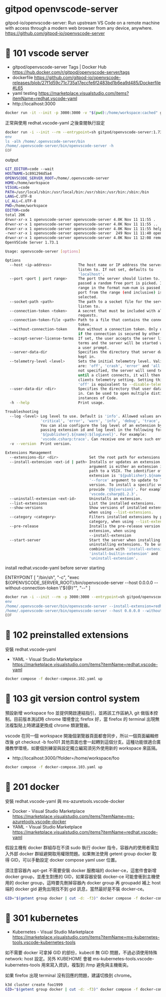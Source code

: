 # gitpod openvscode-server

gitpod-io/openvscode-server: Run upstream VS Code on a remote machine with access through a modern web browser from any device, anywhere. https://github.com/gitpod-io/openvscode-server

# 🍟 101 vscode server

- gitpod/openvscode-server Tags | Docker Hub https://hub.docker.com/r/gitpod/openvscode-server/tags
- dockerfile https://github.com/gitpod-io/openvscode-releases/blob/27f1d59c71c735a17eccfe6f2483bd1b6ea9d485/Dockerfile#L65
- yaml testing https://marketplace.visualstudio.com/items?itemName=redhat.vscode-yaml
- http://localhost:3000

```sh
docker run -it --init -p 3000:3000 -v "$(pwd):/home/workspace:cached" gitpod/openvscode-server:1.73.1
```

正常與使用 redhat.vscode-yaml 之後查閱執行設定

```sh
docker run -i --init --rm --entrypoint=sh gitpod/openvscode-server:1.73.1 <<EOF
env
ls -alh /home/.openvscode-server/bin
/home/.openvscode-server/bin/openvscode-server -h
EOF
```

output

```sh
GIT_EDITOR=code --wait
HOSTNAME=1c891294d5a4
OPENVSCODE_SERVER_ROOT=/home/.openvscode-server
HOME=/home/workspace
VISUAL=code
PATH=/usr/local/sbin:/usr/local/bin:/usr/sbin:/usr/bin:/sbin:/bin
LANG=C.UTF-8
LC_ALL=C.UTF-8
PWD=/home/workspace
EDITOR=code
total 20K
drwxr-xr-x 1 openvscode-server openvscode-server 4.0K Nov 11 11:55 .
drwxr-xr-x 1 openvscode-server openvscode-server 4.0K Nov 11 11:55 ..
drwxr-xr-x 1 openvscode-server openvscode-server 4.0K Nov 11 11:55 helpers
-rwxr-xr-x 1 openvscode-server openvscode-server  249 Nov 11 11:40 openvscode-server
drwxr-xr-x 1 openvscode-server openvscode-server 4.0K Nov 11 12:08 remote-cli
OpenVSCode Server 1.73.1

Usage: openvscode-server [options]

Options
  --host <ip-address>            The host name or IP address the server should
                                 listen to. If not set, defaults to
                                 'localhost'.
  --port <port | port range>     The port the server should listen to. If 0 is
                                 passed a random free port is picked. If a
                                 range in the format num-num is passed, a free
                                 port from the range (end inclusive) is
                                 selected.
  --socket-path <path>           The path to a socket file for the server to
                                 listen to.
  --connection-token <token>     A secret that must be included with all
                                 requests.
  --connection-token-file <path> Path to a file that contains the connection
                                 token.
  --without-connection-token     Run without a connection token. Only use this
                                 if the connection is secured by other means.
  --accept-server-license-terms  If set, the user accepts the server license
                                 terms and the server will be started without
                                 a user prompt.
  --server-data-dir              Specifies the directory that server data is
                                 kept in.
  --telemetry-level <level>      Sets the initial telemetry level. Valid levels
                                 are: 'off', 'crash', 'error' and 'all'. If
                                 not specified, the server will send telemetry
                                 until a client connects, it will then use the
                                 clients telemetry setting. Setting this to
                                 'off' is equivalent to --disable-telemetry
  --user-data-dir <dir>          Specifies the directory that user data is kept
                                 in. Can be used to open multiple distinct
                                 instances of Code.
  -h --help                      Print usage.

Troubleshooting
  --log <level> Log level to use. Default is 'info'. Allowed values are
                'critical', 'error', 'warn', 'info', 'debug', 'trace', 'off'.
                You can also configure the log level of an extension by
                passing extension id and log level in the following format:
                '${publisher}.${name}:${logLevel}'. For example:
                'vscode.csharp:trace'. Can receive one or more such entries.
  -v --version  Print version.

Extensions Management
  --extensions-dir <dir>              Set the root path for extensions.
  --install-extension <ext-id | path> Installs or updates an extension. The
                                      argument is either an extension id or a
                                      path to a VSIX. The identifier of an
                                      extension is '${publisher}.${name}'. Use
                                      '--force' argument to update to latest
                                      version. To install a specific version
                                      provide '@${version}'. For example:
                                      'vscode.csharp@1.2.3'.
  --uninstall-extension <ext-id>      Uninstalls an extension.
  --list-extensions                   List the installed extensions.
  --show-versions                     Show versions of installed extensions,
                                      when using --list-extensions.
  --category <category>               Filters installed extensions by provided
                                      category, when using --list-extensions.
  --pre-release                       Installs the pre-release version of the
                                      extension, when using
                                      --install-extension
  --start-server                      Start the server when installing or
                                      uninstalling extensions. To be used in
                                      combination with 'install-extension',
                                      'install-builtin-extension' and
                                      'uninstall-extension'.
```

install redhat.vscode-yaml before server starting

ENTRYPOINT [ "/bin/sh", "-c", "exec ${OPENVSCODE_SERVER_ROOT}/bin/openvscode-server --host 0.0.0.0 --without-connection-token \"${@}\"", "--" ]

```sh
docker run -i --init --rm -p 3000:3000 --entrypoint=sh gitpod/openvscode-server:1.73.1 <<EOF
env
/home/.openvscode-server/bin/openvscode-server --install-extension=redhat.vscode-yaml
/home/.openvscode-server/bin/openvscode-server --host 0.0.0.0 --without-connection-token 
EOF
```
# 🍞 102 preinstalled extensions

安裝 redhat.vscode-yaml

- YAML - Visual Studio Marketplace https://marketplace.visualstudio.com/items?itemName=redhat.vscode-yaml

```sh
docker compose -f docker-compose.102.yaml up
```

# 🍱 103 git version control system

預設新增 workspace foo 並提供開啟連結指引，並將該工作區納入 git 做版本控制。目前版本測試時 chrome 環境會比 firefox 好，當 firefox 的 terminal 出現無法複製貼上時建議更換成 chrome 類瀏覽器。

vscode 在同一個 workspace 開幾個瀏覽器頁面都會同步，所以一個頁面編輯修改後 git checkout -b foo101 其他頁面也會一起轉到這個分支。這種功能很適合廣播教學環境，如要個別練習與設定獨立編寫須另外使用新的 workspace 來區隔。

- http://localhost:3000/?folder=/home/workspace/foo

```sh
docker compose -f docker-compose.103.yaml up
```

# 🍜 201 docker

安裝 redhat.vscode-yaml 與 ms-azuretools.vscode-docker

- Docker - Visual Studio Marketplace https://marketplace.visualstudio.com/items?itemName=ms-azuretools.vscode-docker
- YAML - Visual Studio Marketplace https://marketplace.visualstudio.com/items?itemName=redhat.vscode-yaml

假設主機有 docker 群組存在不須 sudo 執行 docker 指令，容器內的使用者需加入外部 docker 群組避開取用權限問題。如果無法使用 getent group docker 取得 GID，可以手動設定 docker compose yaml user 位置。

須注意容器內 apt-get 不需要安裝 docker 服務端的 docker-ce，這套件會新增 docker group，並產生對應的 GID，如果容器安裝 docker-ce 可能會衝到主機使用的 docker group，這時要先刪掉容器內 docker group 再 groupadd 補上 host 端的 docker gid 避免出現找不到 gid 訊息，當然最好是不裝 docker-ce。

```sh
GID="$(getent group docker | cut -d: -f3)" docker compose -f docker-compose.201.yaml up
```

# 🍙 301 kubernetes

- Kubernetes - Visual Studio Marketplace https://marketplace.visualstudio.com/items?itemName=ms-kubernetes-tools.vscode-kubernetes-tools

如不需要 docker 可拿掉 GID 的部份，kubectl 無 GID 問題，不過必須使用特殊 network: host 設定。另外 KUBEHOME 會被 ms-kubernetes-tools.vscode-kubernetes-tools 用來寫入資訊，複製到 /tmp 避免與主機衝突。

如果 firefox 出現 terminal 沒有回應的問題，建議切換到 chrome。

```sh
k3d cluster create foo1999
GID="$(getent group docker | cut -d: -f3)" docker compose -f docker-compose.301.yaml up
```

